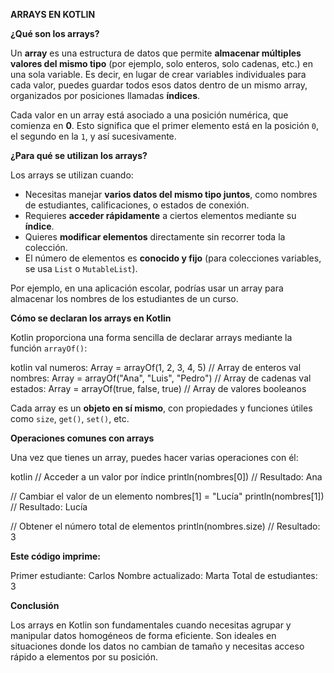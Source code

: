 **ARRAYS EN KOTLIN**

 **¿Qué son los arrays?**

Un **array** es una estructura de datos que permite **almacenar múltiples valores del mismo tipo** (por ejemplo, solo enteros, solo cadenas, etc.) en una sola variable. Es decir, en lugar de crear variables individuales para cada valor, puedes guardar todos esos datos dentro de un mismo array, organizados por posiciones llamadas **índices**.

Cada valor en un array está asociado a una posición numérica, que comienza en **0**. Esto significa que el primer elemento está en la posición `0`, el segundo en la `1`, y así sucesivamente.


 **¿Para qué se utilizan los arrays?**

Los arrays se utilizan cuando:

* Necesitas manejar **varios datos del mismo tipo juntos**, como nombres de estudiantes, calificaciones, o estados de conexión.
* Requieres **acceder rápidamente** a ciertos elementos mediante su **índice**.
* Quieres **modificar elementos** directamente sin recorrer toda la colección.
* El número de elementos es **conocido y fijo** (para colecciones variables, se usa `List` o `MutableList`).

Por ejemplo, en una aplicación escolar, podrías usar un array para almacenar los nombres de los estudiantes de un curso.



 **Cómo se declaran los arrays en Kotlin**

Kotlin proporciona una forma sencilla de declarar arrays mediante la función `arrayOf()`:

kotlin
val numeros: Array<Int> = arrayOf(1, 2, 3, 4, 5)       // Array de enteros
val nombres: Array<String> = arrayOf("Ana", "Luis", "Pedro")  // Array de cadenas
val estados: Array<Boolean> = arrayOf(true, false, true)      // Array de valores booleanos


Cada array es un **objeto en sí mismo**, con propiedades y funciones útiles como `size`, `get()`, `set()`, etc.



 **Operaciones comunes con arrays**

Una vez que tienes un array, puedes hacer varias operaciones con él:

kotlin
// Acceder a un valor por índice
println(nombres[0])  // Resultado: Ana

// Cambiar el valor de un elemento
nombres[1] = "Lucía"
println(nombres[1])  // Resultado: Lucía

// Obtener el número total de elementos
println(nombres.size)  // Resultado: 3

**Este código imprime:**


Primer estudiante: Carlos
Nombre actualizado: Marta
Total de estudiantes: 3



**Conclusión**

Los arrays en Kotlin son fundamentales cuando necesitas agrupar y manipular datos homogéneos de forma eficiente. Son ideales en situaciones donde los datos no cambian de tamaño y necesitas acceso rápido a elementos por su posición.


